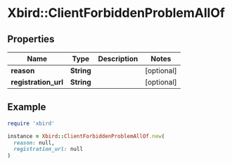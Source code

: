 # Xbird::ClientForbiddenProblemAllOf

## Properties

| Name | Type | Description | Notes |
| ---- | ---- | ----------- | ----- |
| **reason** | **String** |  | [optional] |
| **registration_url** | **String** |  | [optional] |

## Example

```ruby
require 'xbird'

instance = Xbird::ClientForbiddenProblemAllOf.new(
  reason: null,
  registration_url: null
)
```

